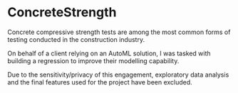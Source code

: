 # ConcreteStrength

Concrete compressive strength tests are among the most common forms of testing conducted in the construction industry.

On behalf of a client relying on an AutoML solution, I was tasked with building a regression to improve their modelling capability.

Due to the sensitivity/privacy of this engagement, exploratory data analysis and the final features used for the project have been excluded.

